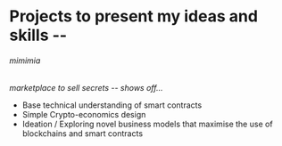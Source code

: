 # Projects to present my ideas and skills --

###### mimimia

*marketplace to sell secrets -- shows off...*

- Base technical understanding of smart contracts
- Simple Crypto-economics design
- Ideation / Exploring novel business models that maximise the use of blockchains and smart contracts

